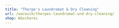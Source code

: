 ```yaml
---
title: "Thorpe's Laundromat & Dry Cleaning"
url: /warwick/thorpes-laundromat-und-dry-cleaning/
shop: Wäscherei
---
```

